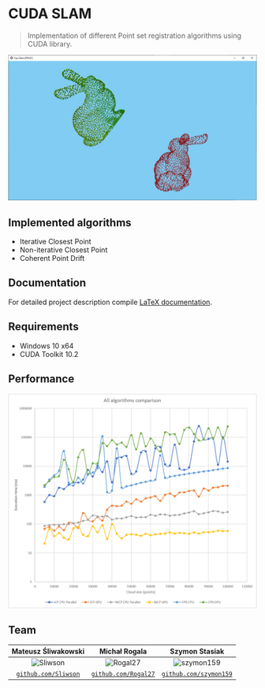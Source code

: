 # CUDA SLAM

> Implementation of different Point set registration algorithms using CUDA library.

![GUI](doc/images/ms-ui.png)

## Implemented algorithms
- Iterative Closest Point
- Non-iterative Closest Point
- Coherent Point Drift

## Documentation
For detailed project description compile [LaTeX documentation](doc/documentation.tex).

## Requirements
- Windows 10 x64
- CUDA Toolkit 10.2

## Performance
![Performance](doc/plots/ms-all.png)

## Team
| Mateusz Śliwakowski | Michał Rogala | Szymon Stasiak  |
| :---: |:---:| :---:|
| ![Sliwson](https://avatars1.githubusercontent.com/u/32413212?v=3&s=420) | ![Rogal27](https://avatars1.githubusercontent.com/u/45334014?v=3&s=200) | ![szymon159](https://avatars1.githubusercontent.com/u/24179197?v=3&s=200) |
| <a href="http://github.com/Sliwson" target="_blank">`github.com/Sliwson`</a> | <a href="http://github.com/Rogal27" target="_blank">`github.com/Rogal27`</a> | <a href="http://github.com/szymon159" target="_blank">`github.com/szymon159`</a> |

